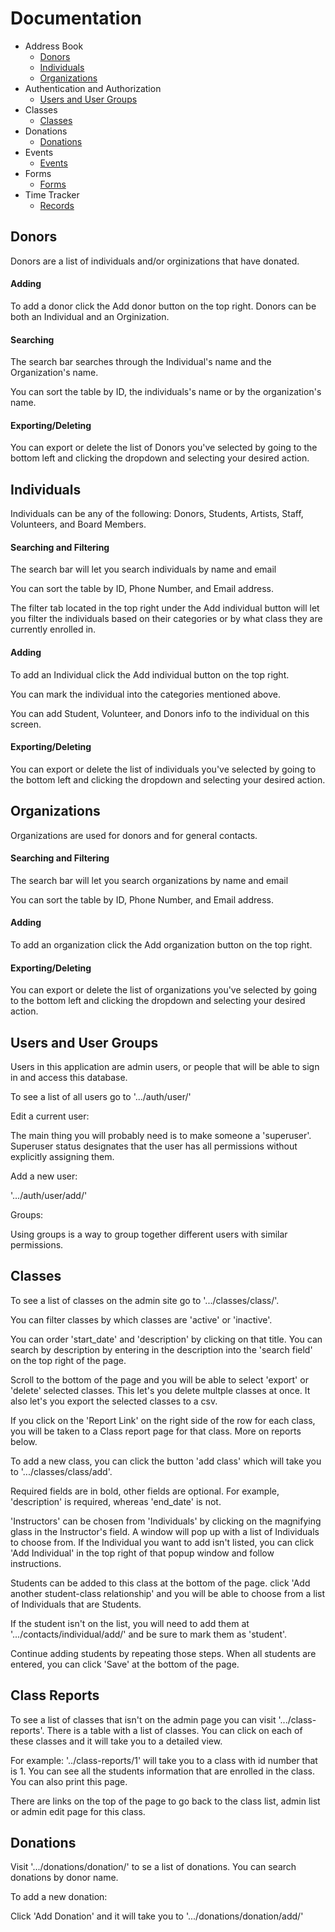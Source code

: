 # Documentation

* Address Book
    + [Donors](#donors)
    + [Individuals](#individuals)
    + [Organizations](#organizations)
* Authentication and Authorization
    + [Users and User Groups](#users-and-user-groups)
* Classes
    + [Classes](#classes)
* Donations
    + [Donations](#donations)
* Events
    + [Events](#events)
* Forms
    + [Forms](#forms)
* Time Tracker
    + [Records](#records)

## Donors

Donors are a list of individuals and/or orginizations that have donated.

#### Adding

To add a donor click the Add donor button on the top right. Donors can be both an Individual and an Orginization. 

#### Searching

The search bar searches through the Individual's name and the Organization's name.

You can sort the table by ID, the individuals's name or by the organization's name.

#### Exporting/Deleting

You can export or delete the list of Donors you've selected by going to the bottom left and clicking the dropdown and selecting your desired action.

## Individuals

Individuals can be any of the following: Donors, Students, Artists, Staff, Volunteers, and Board Members.

#### Searching and Filtering

The search bar will let you search individuals by name and email

You can sort the table by ID, Phone Number, and Email address.

The filter tab located in the top right under the Add individual button will let you filter the individuals based on their categories or by what class they are currently enrolled in.

#### Adding

To add an Individual click the Add individual button on the top right.

You can mark the individual into the categories mentioned above.

You can add Student, Volunteer, and Donors info to the individual on this screen.

#### Exporting/Deleting

You can export or delete the list of individuals you've selected by going to the bottom left and clicking the dropdown and selecting your desired action.

## Organizations

Organizations are used for donors and for general contacts.

#### Searching and Filtering

The search bar will let you search organizations by name and email

You can sort the table by ID, Phone Number, and Email address.

#### Adding

To add an organization click the Add organization button on the top right.

#### Exporting/Deleting

You can export or delete the list of organizations you've selected by going to the bottom left and clicking the dropdown and selecting your desired action.


## Users and User Groups
Users in this application are admin users, or people that will be able to sign in and access this database.

To see a list of all users go to '.../auth/user/'

Edit a current user:

The main thing you will probably need is to make someone a 'superuser'. Superuser status designates that the user has all permissions without explicitly assigning them.

Add a new user:

'.../auth/user/add/'

Groups:

Using groups is a way to group together different users with similar permissions.

## Classes
To see a list of classes on the admin site go to '.../classes/class/'.

You can filter classes by which classes are 'active' or 'inactive'.

You can order 'start_date' and 'description' by clicking on that title. You can search by description by entering in the description into the 'search field' on the top right of the page.

Scroll to the bottom of the page and you will be able to select 'export' or 'delete' selected classes. This let's you delete multple classes at once. It also let's you export the selected classes to a csv.

If you click on the 'Report Link' on the right side of the row for each class, you will be taken to a Class report page for that class. More on reports below.

To add a new class, you can click the button 'add class' which will take you to '.../classes/class/add'.

Required fields are in bold, other fields are optional. For example, 'description' is required, whereas 'end_date' is not.

'Instructors' can be chosen from 'Individuals' by clicking on the magnifying glass in the Instructor's field. A window will pop up with a list of Individuals to choose from. If the Individual you want to add isn't listed, you can click 'Add Individual' in the top right of that popup window and follow instructions.

Students can be added to this class at the bottom of the page. click 'Add another student-class relationship' and you will be able to choose from a list of Individuals that are Students.

If the student isn't on the list, you will need to add them at '.../contacts/individual/add/' and be sure to mark them as 'student'.

Continue adding students by repeating those steps. When all students are entered, you can click 'Save' at the bottom of the page.

## Class Reports

To see a list of classes that isn't on the admin page you can visit '.../class-reports'. There is a table with a list of classes. You can click on each of these classes and it will take you to a detailed view.

For example:
'../class-reports/1' will take you to a class with id number that is 1. You can see all the students information that are enrolled in the class. You can also print this page.

There are links on the top of the page to go back to the class list, admin list or admin edit page for this class.

## Donations

Visit '.../donations/donation/' to se a list of donations. You can search donations by donor name.

To add a new donation:

Click 'Add Donation' and it will take you to '.../donations/donation/add/'